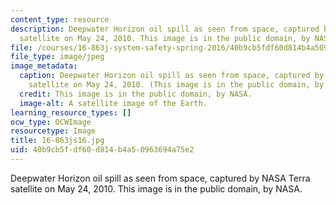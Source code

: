 ```yaml
---
content_type: resource
description: Deepwater Horizon oil spill as seen from space, captured by NASA Terra
  satellite on May 24, 2010. This image is in the public domain, by NASA.
file: /courses/16-863j-system-safety-spring-2016/40b9cb5fdf60d814b4a50963694a75e2_16-863js16.jpg
file_type: image/jpeg
image_metadata:
  caption: Deepwater Horizon oil spill as seen from space, captured by NASA Terra
    satellite on May 24, 2010. (This image is in the public domain, by NASA.)
  credit: This image is in the public domain, by NASA.
  image-alt: A satellite image of the Earth.
learning_resource_types: []
ocw_type: OCWImage
resourcetype: Image
title: 16-863js16.jpg
uid: 40b9cb5f-df60-d814-b4a5-0963694a75e2
---
```

Deepwater Horizon oil spill as seen from space, captured by NASA Terra satellite on May 24, 2010. This image is in the public domain, by NASA.

